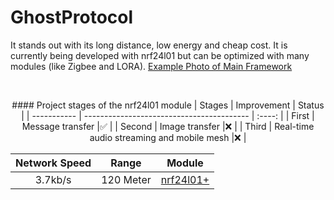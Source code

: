 # GhostProtocol

It stands out with its long distance, low energy and cheap cost. It is currently being developed with nrf24l01 but can be optimized with many modules (like Zigbee and LORA). [Example Photo of Main Framework](https://raw.githubusercontent.com/x3beche/GhostProtocol/main/Documents/gp.png)

<p>&nbsp;</p>

<div align="center">  
#### Project stages of the nrf24l01 module
| Stages      | Improvement                               | Status |
| ----------- | ----------------------------------------- | :----: |
| First       | Message transfer                          |✅      |
| Second      | Image transfer                            |❌      |
| Third       | Real-time audio streaming and mobile mesh |❌      |

| Network Speed | Range       | Module    |
| :-----------: | ----------- | --------- |
| 3.7kb/s       | 120 Meter   | [nrf24l01+](https://www.nordicsemi.com/Products/nRF24-series) |

</div>
